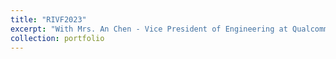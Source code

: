 ```yaml
---
title: "RIVF2023"
excerpt: "With Mrs. An Chen - Vice President of Engineering at Qualcomm Technology Licensing (QTL) <br/><img src='/images/rivf3.jpg'>"
collection: portfolio
---
```

